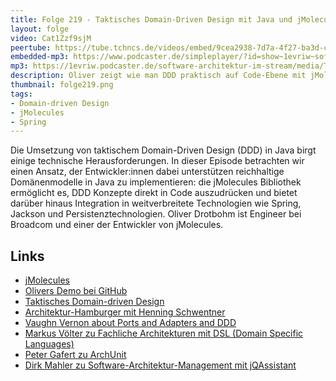 ```yaml
---
title: Folge 219 - Taktisches Domain-Driven Design mit Java und jMolecules mit Oliver Drotbohm
layout: folge
video: Cat1Zzf9sjM
peertube: https://tube.tchncs.de/videos/embed/9cea2938-7d7a-4f27-ba3d-c86980d33048
embedded-mp3: https://www.podcaster.de/simpleplayer/?id=show~1evriw~software-architektur-im-stream~pod-a3db0bd197b2b249c4126e5477&v=1717314668
mp3: https://1evriw.podcaster.de/software-architektur-im-stream/media/Taktisches_Domain-Driven_Design_mit_Java_und_jMolecules_mit_Oliver_Drotbohm.mp3
description: Oliver zeigt wie man DDD praktisch auf Code-Ebene mit jMolecules umsetzen kann
thumbnail: folge219.png
tags:
- Domain-driven Design
- jMolecules
- Spring
---
```


Die Umsetzung von taktischem Domain-Driven Design (DDD) in Java birgt
einige technische Herausforderungen. In dieser Episode betrachten wir
einen Ansatz, der Entwickler:innen dabei unterstützen reichhaltige
Domänenmodelle in Java zu implementieren: die jMolecules Bibliothek
ermöglicht es, DDD Konzepte direkt in Code auszudrücken und bietet
darüber hinaus Integration in weitverbreitete Technologien wie Spring,
Jackson und Persistenztechnologien. Oliver Drotbohm ist Engineer bei
Broadcom und einer der Entwickler von jMolecules.

## Links

- [jMolecules](https://github.com/xmolecules/jmolecules)
- [Olivers Demo bei GitHub](https://github.com/odrotbohm/tactical-ddd-workshop)
- [Taktisches Domain-driven Design](2024/05/03/folge214.html)
- [Architektur-Hamburger mit Henning Schwentner](/2021/09/17/folge75.html)
- [Vaughn Vernon about Ports and Adapters and DDD](/2024/05/29/episode218.html)
- [Markus Völter zu Fachliche Architekturen mit DSL (Domain Specific Languages)](/2020/10/23/folge022.html)
- [Peter Gafert zu ArchUnit](/2021/04/09/folge55.html)
- [Dirk Mahler zu Software-Architektur-Management mit jQAssistant](/2021/05/07/folge58.html)
